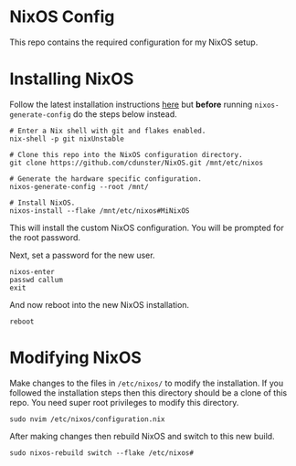 # NixOS Config
This repo contains the required configuration for my NixOS setup.

# Installing NixOS
Follow the latest installation instructions [here](https://nixos.org/manual/nixos/stable/index.html#sec-installation) but **before** running `nixos-generate-config` do the steps below instead.
```shell
# Enter a Nix shell with git and flakes enabled.
nix-shell -p git nixUnstable

# Clone this repo into the NixOS configuration directory.
git clone https://github.com/cdunster/NixOS.git /mnt/etc/nixos

# Generate the hardware specific configuration.
nixos-generate-config --root /mnt/

# Install NixOS.
nixos-install --flake /mnt/etc/nixos#MiNixOS
```
This will install the custom NixOS configuration. You will be prompted for the root password.

Next, set a password for the new user.
```shell
nixos-enter
passwd callum
exit
```

And now reboot into the new NixOS installation.
```shell
reboot
```

# Modifying NixOS
Make changes to the files in `/etc/nixos/` to modify the installation.
If you followed the installation steps then this directory should be a clone of this repo.
You need super root privileges to modify this directory.
```shell
sudo nvim /etc/nixos/configuration.nix
```

After making changes then rebuild NixOS and switch to this new build.
```shell
sudo nixos-rebuild switch --flake /etc/nixos#
```
